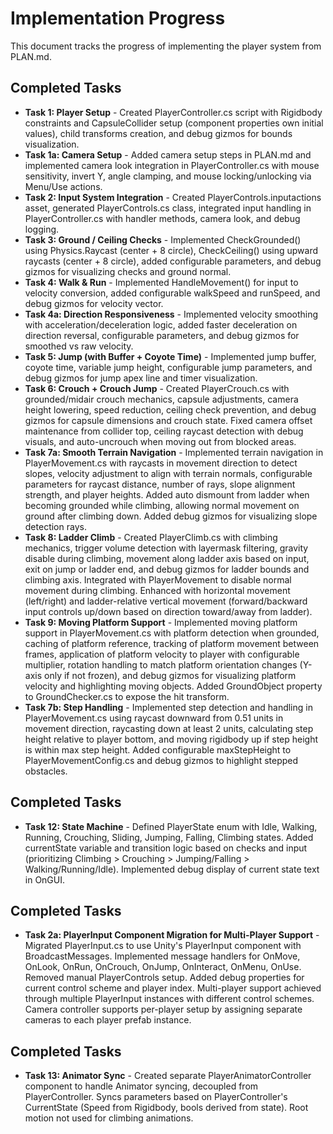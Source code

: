 # Implementation Progress

This document tracks the progress of implementing the player system from PLAN.md.

## Completed Tasks

- **Task 1: Player Setup** - Created PlayerController.cs script with Rigidbody constraints and CapsuleCollider setup (component properties own initial values), child transforms creation, and debug gizmos for bounds visualization.
- **Task 1a: Camera Setup** - Added camera setup steps in PLAN.md and implemented camera look integration in PlayerController.cs with mouse sensitivity, invert Y, angle clamping, and mouse locking/unlocking via Menu/Use actions.
- **Task 2: Input System Integration** - Created PlayerControls.inputactions asset, generated PlayerControls.cs class, integrated input handling in PlayerController.cs with handler methods, camera look, and debug logging.
- **Task 3: Ground / Ceiling Checks** - Implemented CheckGrounded() using Physics.Raycast (center + 8 circle), CheckCeiling() using upward raycasts (center + 8 circle), added configurable parameters, and debug gizmos for visualizing checks and ground normal.
- **Task 4: Walk & Run** - Implemented HandleMovement() for input to velocity conversion, added configurable walkSpeed and runSpeed, and debug gizmos for velocity vector.
- **Task 4a: Direction Responsiveness** - Implemented velocity smoothing with acceleration/deceleration logic, added faster deceleration on direction reversal, configurable parameters, and debug gizmos for smoothed vs raw velocity.
- **Task 5: Jump (with Buffer + Coyote Time)** - Implemented jump buffer, coyote time, variable jump height, configurable jump parameters, and debug gizmos for jump apex line and timer visualization.
- **Task 6: Crouch + Crouch Jump** - Created PlayerCrouch.cs with grounded/midair crouch mechanics, capsule adjustments, camera height lowering, speed reduction, ceiling check prevention, and debug gizmos for capsule dimensions and crouch state. Fixed camera offset maintenance from collider top, ceiling raycast detection with debug visuals, and auto-uncrouch when moving out from blocked areas.
- **Task 7a: Smooth Terrain Navigation** - Implemented terrain navigation in PlayerMovement.cs with raycasts in movement direction to detect slopes, velocity adjustment to align with terrain normals, configurable parameters for raycast distance, number of rays, slope alignment strength, and player heights. Added auto dismount from ladder when becoming grounded while climbing, allowing normal movement on ground after climbing down. Added debug gizmos for visualizing slope detection rays.
 - **Task 8: Ladder Climb** - Created PlayerClimb.cs with climbing mechanics, trigger volume detection with layermask filtering, gravity disable during climbing, movement along ladder axis based on input, exit on jump or ladder end, and debug gizmos for ladder bounds and climbing axis. Integrated with PlayerMovement to disable normal movement during climbing. Enhanced with horizontal movement (left/right) and ladder-relative vertical movement (forward/backward input controls up/down based on direction toward/away from ladder).
  - **Task 9: Moving Platform Support** - Implemented moving platform support in PlayerMovement.cs with platform detection when grounded, caching of platform reference, tracking of platform movement between frames, application of platform velocity to player with configurable multiplier, rotation handling to match platform orientation changes (Y-axis only if not frozen), and debug gizmos for visualizing platform velocity and highlighting moving objects. Added GroundObject property to GroundChecker.cs to expose the hit transform.
  - **Task 7b: Step Handling** - Implemented step detection and handling in PlayerMovement.cs using raycast downward from 0.51 units in movement direction, raycasting down at least 2 units, calculating step height relative to player bottom, and moving rigidbody up if step height is within max step height. Added configurable maxStepHeight to PlayerMovementConfig.cs and debug gizmos to highlight stepped obstacles.

## Completed Tasks

- **Task 12: State Machine** - Defined PlayerState enum with Idle, Walking, Running, Crouching, Sliding, Jumping, Falling, Climbing states. Added currentState variable and transition logic based on checks and input (prioritizing Climbing > Crouching > Jumping/Falling > Walking/Running/Idle). Implemented debug display of current state text in OnGUI.

## Completed Tasks

- **Task 2a: PlayerInput Component Migration for Multi-Player Support** - Migrated PlayerInput.cs to use Unity's PlayerInput component with BroadcastMessages. Implemented message handlers for OnMove, OnLook, OnRun, OnCrouch, OnJump, OnInteract, OnMenu, OnUse. Removed manual PlayerControls setup. Added debug properties for current control scheme and player index. Multi-player support achieved through multiple PlayerInput instances with different control schemes. Camera controller supports per-player setup by assigning separate cameras to each player prefab instance.

## Completed Tasks

- **Task 13: Animator Sync** - Created separate PlayerAnimatorController component to handle Animator syncing, decoupled from PlayerController. Syncs parameters based on PlayerController's CurrentState (Speed from Rigidbody, bools derived from state). Root motion not used for climbing animations.
